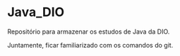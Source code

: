 # Java_DIO
Repositório para armazenar os estudos de Java da DIO.

Juntamente, ficar familiarizado com os comandos do git.
